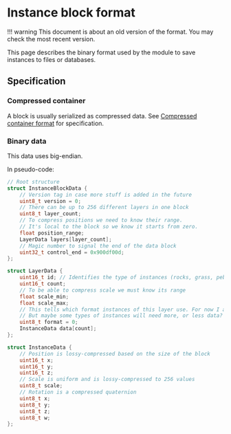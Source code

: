 Instance block format
=======================

!!! warning
    This document is about an old version of the format. You may check the most recent version.

This page describes the binary format used by the module to save instances to files or databases.

Specification
---------------

### Compressed container

A block is usually serialized as compressed data.
See [Compressed container format](#compressed-container) for specification.


### Binary data

This data uses big-endian.

In pseudo-code:

```cpp
// Root structure
struct InstanceBlockData {
	// Version tag in case more stuff is added in the future
	uint8_t version = 0;
    // There can be up to 256 different layers in one block
	uint8_t layer_count;
	// To compress positions we need to know their range.
	// It's local to the block so we know it starts from zero.
	float position_range;
	LayerData layers[layer_count];
	// Magic number to signal the end of the data block
	uint32_t control_end = 0x900df00d;
};

struct LayerData {
	uint16_t id; // Identifies the type of instances (rocks, grass, pebbles, bushes etc)
	uint16_t count;
	// To be able to compress scale we must know its range
	float scale_min;
	float scale_max;
	// This tells which format instances of this layer use. For now I always use the same format,
	// But maybe some types of instances will need more, or less data?
	uint8_t format = 0;
	InstanceData data[count];
};

struct InstanceData {
	// Position is lossy-compressed based on the size of the block
	uint16_t x;
	uint16_t y;
	uint16_t z;
	// Scale is uniform and is lossy-compressed to 256 values
	uint8_t scale;
	// Rotation is a compressed quaternion
	uint8_t x;
	uint8_t y;
	uint8_t z;
	uint8_t w;
};
```
